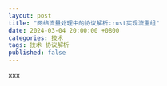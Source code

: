 ```yaml
---
layout: post
title: "网络流量处理中的协议解析:rust实现流重组"
date: 2024-03-04 20:00:00 +0800
categories: 技术
tags: 技术 协议解析
published: false
---
```


xxx
